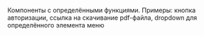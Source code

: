 Компоненты с определёнными функциями.
Примеры: кнопка авторизации, ссылка на скачивание pdf-файла, dropdown для определённого элемента меню 